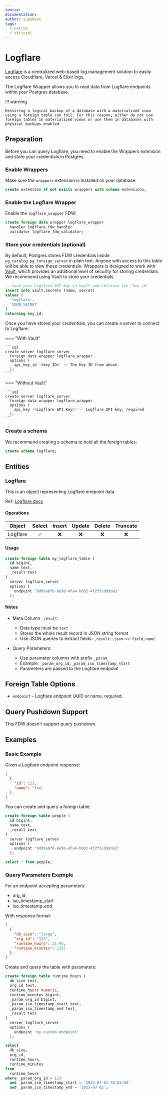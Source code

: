 ```yaml
---
source:
documentation:
author: supabase
tags:
  - native
  - official
---
```


# Logflare

[Logflare](https://logflare.app) is a centralized web-based log management solution to easily access Cloudflare, Vercel & Elixir logs.

The Logflare Wrapper allows you to read data from Logflare endpoints within your Postgres database.

!!! warning

    Restoring a logical backup of a database with a materialized view using a foreign table can fail. For this reason, either do not use foreign tables in materialized views or use them in databases with physical backups enabled.

## Preparation

Before you can query Logflare, you need to enable the Wrappers extension and store your credentials in Postgres.

### Enable Wrappers

Make sure the `wrappers` extension is installed on your database:

```sql
create extension if not exists wrappers with schema extensions;
```

### Enable the Logflare Wrapper

Enable the `logflare_wrapper` FDW:

```sql
create foreign data wrapper logflare_wrapper
  handler logflare_fdw_handler
  validator logflare_fdw_validator;
```

### Store your credentials (optional)

By default, Postgres stores FDW credentials inside `pg_catalog.pg_foreign_server` in plain text. Anyone with access to this table will be able to view these credentials. Wrappers is designed to work with [Vault](https://supabase.com/docs/guides/database/vault), which provides an additional level of security for storing credentials. We recommend using Vault to store your credentials.

```sql
-- Save your Logflare API key in Vault and retrieve the `key_id`
insert into vault.secrets (name, secret)
values (
  'logflare',
  'YOUR_SECRET'
)
returning key_id;
```

Once you have stored your credentials, you can create a server to connect to Logflare:

=== "With Vault"

    ```sql
    create server logflare_server
      foreign data wrapper logflare_wrapper
      options (
        api_key_id '<key_ID>' -- The Key ID from above.
      );
    ```

=== "Without Vault"

    ```sql
    create server logflare_server
      foreign data wrapper logflare_wrapper
      options (
        api_key '<Logflare API Key>' -- Logflare API key, required
      );
    ```

### Create a schema

We recommend creating a schema to hold all the foreign tables:

```sql
create schema logflare;
```

## Entities

### Logflare

This is an object representing Logflare endpoint data.

Ref: [Logflare docs](https://logflare.app)

#### Operations

| Object   | Select | Insert | Update | Delete | Truncate |
| -------- | :----: | :----: | :----: | :----: | :------: |
| Logflare |   ✅   |   ❌   |   ❌   |   ❌   |    ❌    |

#### Usage

```sql
create foreign table my_logflare_table (
  id bigint,
  name text,
  _result text
)
  server logflare_server
  options (
    endpoint '9dd9a6f6-8e9b-4fa4-b682-4f2f5cd99da3'
  );
```

#### Notes

- Meta Column `_result`:
  - Data type must be `text`
  - Stores the whole result record in JSON string format
  - Use JSON queries to extract fields: `_result::json->>'field_name'`

- Query Parameters:
  - Use parameter columns with prefix `_param_`
  - Example: `_param_org_id`, `_param_iso_timestamp_start`
  - Parameters are passed to the Logflare endpoint

## Foreign Table Options

- `endpoint` - Logflare endpoint UUID or name, required.

## Query Pushdown Support

This FDW doesn't support query pushdown.

## Examples

### Basic Example

Given a Logflare endpoint response:
```json
[
  {
    "id": 123,
    "name": "foo"
  }
]
```

You can create and query a foreign table:

```sql
create foreign table people (
  id bigint,
  name text,
  _result text
)
  server logflare_server
  options (
    endpoint '9dd9a6f6-8e9b-4fa4-b682-4f2f5cd99da3'
  );

select * from people;
```

### Query Parameters Example

For an endpoint accepting parameters:
- org_id
- iso_timestamp_start
- iso_timestamp_end

With response format:
```json
[
  {
    "db_size": "large",
    "org_id": "123",
    "runtime_hours": 21.95,
    "runtime_minutes": 1317
  }
]
```

Create and query the table with parameters:

```sql
create foreign table runtime_hours (
  db_size text,
  org_id text,
  runtime_hours numeric,
  runtime_minutes bigint,
  _param_org_id bigint,
  _param_iso_timestamp_start text,
  _param_iso_timestamp_end text,
  _result text
)
  server logflare_server
  options (
    endpoint 'my.custom.endpoint'
  );

select
  db_size,
  org_id,
  runtime_hours,
  runtime_minutes
from
  runtime_hours
where _param_org_id = 123
  and _param_iso_timestamp_start = '2023-07-01 02:03:04'
  and _param_iso_timestamp_end = '2023-07-02';
```
